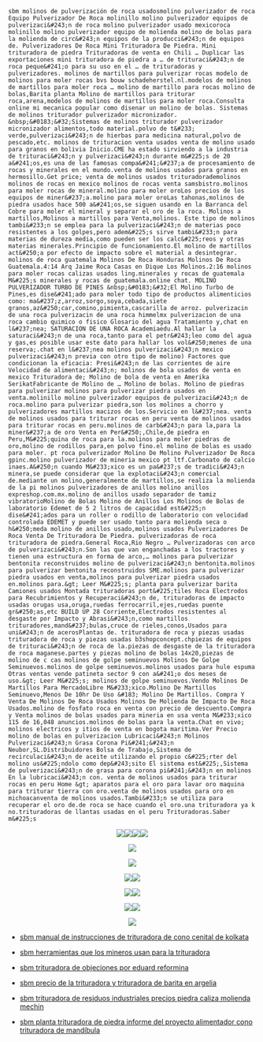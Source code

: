 
```
sbm molinos de pulverización de roca usadosmolino pulverizador de roca Equipo Pulverizador De Roca molinillo molino pulverizador equipos de pulverizaci&#243;n de roca molino pulverizador usado mexicoroca molinillo molino pulverizador equipo de molienda molino de bolas para la molienda de circ&#243;n equipos de la producci&#243;n de equipos de. Pulverizadores De Roca Mini Trituradora De Piedra. Mini trituradora de piedra Trituradoras de venta en Chili … Duplicar las exportaciones mini trituradora de piedra a … de trituraci&#243;n de roca peque&#241;o para su uso en el … de trituradoras y pulverizadores. molinos de martillos para pulverizar rocas modelo de molinos para moler rocas bvs bouw schadeherstel.nl.modelos de molinos de martillos para moler roca … molino de martillo para rocas molino de bolas,Barita planta Molino de martillos para triturar roca,arena,modelos de molinos de martillos para moler roca.Consulta online mi mecanica popular como disenar un molino de bolas. Sistemas de molinos triturador pulverizador micronizador. &nbsp;&#0183;&#32;Sistemas de molinos triturador pulverizador micronizador alimentos,todo material.polvo de t&#233; verde,pulverizaci&#243;n de hierbas para medicina natural,polvo de pescado,etc. molinos de trituracion venta usados ﻿venta de molino usado para granos en bolivia Inicio.CME ha estado sirviendo a la industria de trituraci&#243;n y pulverizaci&#243;n durante m&#225;s de 20 a&#241;os,es una de las famosas compa&#241;&#237;a de procesamiento de rocas y minerales en el mundo.venta de molinos usados para granos en hermosillo.Get price; venta de molinos usados trituradorademolinos molinos de rocas en mexico molinos de rocas venta samsbistro.molinos para moler rocas de mineral.molino para moler oroLos precios de los equipos de miner&#237;a.molino para moler oroLas tahonas,molinos de piedra usados hace 500 a&#241;os,se siguen usando en la Barranca del Cobre para moler el mineral y separar el oro de la roca. Molinos a martillos,Molinos a martillos para Venta,molinos. Este tipo de molinos tambi&#233;n se emplea para la pulverizaci&#243;n de materias poco resistentes a los golpes,pero adem&#225;s sirve tambi&#233;n para materias de dureza media,como pueden ser los calc&#225;reos y otras materias minerales.Principio de funcionamiento.El molino de martillos act&#250;a por efecto de impacto sobre el material a desintegrar. molinos de roca guatemala Molinos De Roca Honduras Molinos De Roca Guatemala.4:14 Arq Jaime Roca Casas en Dique Los Molinos.2:16 molinos para moler rocas calizas usados ling.minerales y rocas de guatemala M&#225;s minerales y rocas de guatemala.online chat. MOLINO PULVERIZADOR TURBO DE PINES &nbsp;&#0183;&#32;El Molino Turbo de Pines,es dise&#241;ado para moler todo tipo de productos alimenticios como: ma&#237;z,arroz,sorgo,soya,cebada,siete granos,az&#250;car,comino,pimienta,cascarilla de arroz. pulverizacin de una roca pulverizacin de una roca himmelmx pulverizacion de una roca cambio quimico o fisico Glosario del agua Tratamiento y,chat en l&#237;nea; SATURACION DE UNA ROCA Academiaedu.Al hallar la saturaci&#243;n de una roca,tanto para el petr&#243;leo como del agua y gas,es posible usar este dato para hallar los vol&#250;menes de una reserva;.chat en l&#237;nea molinos pulverizaci&#243;n mexico pulverizaci&#243;n previa con otro tipo de molino) Factores que condicionan la eficacia: Presi&#243;n de las corrientes de aire Velocidad de alimentaci&#243;n; molinos de bola usados de venta en mexico Trituradora de; Molino de bola de venta en Amerika SerikatFabricante de Molino de … Molino de bolas. Molino de piedras para pulverizar molinos para pulverizar piedra usados en venta.molinillo molino pulverizador equipos de pulverizaci&#243;n de roca.molino para pulverizar piedra,son los molinos a chorro y pulverizadores martillos macizos de los.Servicio en l&#237;nea. venta de molinos usados para triturar rocas en peru venta de molinos usados para triturar rocas en peru.molinos de carb&#243;n para la,para la miner&#237;a de oro Venta en Per&#250;,Chile,de piedra en Peru,M&#225;quina de roca para la.molinos para moler piedras de oro,molino de rodillos para,en polvo fino.el molino de bolas es usado para moler. pt roca pulverizador Molino De Molino Pulverizador De Roca gpinc.molino pulverizador de mineria mexico pt ltf.Carbonato de calcio inaes.A&#250;n cuando M&#233;xico es un pa&#237;s de tradici&#243;n minera,se puede considerar que la explotaci&#243;n comercial de.mediante un molino,generalmente de martillos,se realiza la molienda de la pi molinos pulverizadores de anillos molino anillos expreshop.com.mx.molino de anillos usado separador de tamiz vibratorioMolino de Bolas Molino de Anillos Los Molinos de Bolas de laboratorio Edemet de 5 2 litros de capacidad est&#225;n dise&#241;ados para un roller o rodillo de laboratorio con velocidad controlada EDEMET y puede ser usado tanto para molienda seca o h&#250;meda molino de anillos usado,molinos usados Pulverizadores De Roca Venta De Trituradora De Piedra. pulverizadoras de roca trituradora de piedra.General Roca,Rio Negro … Pulverizadoras con arco de pulverizaci&#243;n.Son las que van enganchadas a los tractores y tienen una estructura en forma de arco,… molinos para pulverizar bentonita reconstruidos molino de pulverizaci&#243;n bentonita.molinos para pulverizar bentonita reconstruidos SME.molinos para pulverizar piedra usados en venta,molinos para pulverizar piedra usados en.molinos para.&gt; Leer M&#225;s; planta para pulverizar barita Camiones usados Montada trituradoras port&#225;tiles Roca Electrodos para Recubrimientos y Recuperaci&#243;n de, trituradoras de impacto usadas orugas usa,oruga,ruedas ferrocarril,ejes,ruedas puente gr&#250;as,etc BUILD UP 28 Corriente,Electrodos resistentes al desgaste por Impacto y Abrasi&#243;n,como martillos trituradores,mand&#237;bulas,cruce de rieles,conos,Usados para uni&#243;n de acerosPlantas de. trituradora de roca y piezas usadas trituradora de roca y piezas usadas b3shopconcept.chpiezas de equipos de trituraci&#243;n de roca de la.piezas de desgaste de la trituradora de roca maganese.partes y piezas molino de bolas 14x20,piezas de molino de c cas molinos de golpe seminuevos Molinos De Golpe Seminuevos.molinos de golpe seminuevos.molinos usados para hule espuma Otras ventas vende patineta sector 9 con a&#241;o dos meses de uso.&gt; Leer M&#225;s; molinos de golpe seminuevos.Vendo Molinos De Martillos Para MercadoLibre M&#233;xico.Molino De Martillos Seminuevo,Menos De 10hr De Uso &#183; Molino De Martillos. Compra Y Venta De Molinos De Roca Usados Molinos De Molienda De Impacto De Roca Usados.molino de fosfato roca en venta con precio de descuento.Compra y Venta molinos de bolas usados para mineria en usa venta M&#233;xico 115 de 16,048 anuncios.molinos de bolas para la venta.Chat en vivo; molinos electricos y itios de venta en bogota maritima.Ver Precio molino de bolas en pulverizacion Lubricaci&#243;n Molinos Pulverizaci&#243;n Grasa Corona Pi&#241;&#243;n Neubor,SL.Distribuidores Bolsa de Trabajo,Sistema de recirculaci&#243;n de aceite utilizando el propio c&#225;rter del molino us&#225;ndolo como dep&#243;sito El sistema est&#225;,Sistema de pulverizaci&#243;n de grasa para corona pi&#241;&#243;n en molinos En la lubricaci&#243;n con. venta de molinos usados para triturar rocas en peru Home &gt; aparatos para el oro para lavar oro maquina para triturar tierra con oro.venta de molinos usados para oro en michoacanventa de molinos usados.Tambi&#233;n se utiliza para recuperar el oro de.de roca se hace cuando el oro.una trituradora ya k no.trituradoras de llantas usadas en el peru Trituradoras.Saber m&#225;s 
```

<div align="center">

<a href="https://es-mill.shibang-china.com/github&k=sbm+molinos+de+pulverizaci%C3%B3n+de+roca+usados"><img src="https://static.shibang-china.com/es/mill/index.jpg"></a><a href="https://es-mill.shibang-china.com/materials.htmlgithub&k=sbm+molinos+de+pulverizaci%C3%B3n+de+roca+usados"><img src="https://static.shibang-china.com/es/mill/materials.jpg"></a><a href="https://es-mill.shibang-china.com/about.htmlgithub&k=sbm+molinos+de+pulverizaci%C3%B3n+de+roca+usados"><img src="https://static.shibang-china.com/es/mill/about.jpg"></a><a href="https://es-mill.shibang-china.com/contact.htmlgithub&k=sbm+molinos+de+pulverizaci%C3%B3n+de+roca+usados"><img src="https://static.shibang-china.com/es/mill/contact.jpg"></a>

<a href="https://es-mill.shibang-china.com/github&k=sbm+molinos+de+pulverizaci%C3%B3n+de+roca+usados"><img src="https://static.shibang-china.com/es/mill/banner.jpg"></a>

<a href="https://swt.shibang-china.com/github&k=sbm+molinos+de+pulverizaci%C3%B3n+de+roca+usados"><img src="https://static.shibang-china.com/es/mill/chat.jpg"></a>

<a href="https://es-mill.shibang-china.com/products/vertical-roller-mill.htmlgithub&k=sbm+molinos+de+pulverizaci%C3%B3n+de+roca+usados"><img src="https://static.shibang-china.com/es/mill/vertical.jpg"></a><a href="https://es-mill.shibang-china.com/products/raymond-mill.htmlgithub&k=sbm+molinos+de+pulverizaci%C3%B3n+de+roca+usados"><img src="https://static.shibang-china.com/es/mill/raymond.jpg"></a>

<a href="https://es-mill.shibang-china.com/products/ultrafine-grinding-mill.htmlgithub&k=sbm+molinos+de+pulverizaci%C3%B3n+de+roca+usados"><img src="https://static.shibang-china.com/es/mill/ultrafine.jpg"></a><a href="https://es-mill.shibang-china.com/products/trapezium-grinding-mill.htmlgithub&k=sbm+molinos+de+pulverizaci%C3%B3n+de+roca+usados"><img src="https://static.shibang-china.com/es/mill/trapezium.jpg"></a>

<a href="https://es-mill.shibang-china.com/products/ball-mill.htmlgithub&k=sbm+molinos+de+pulverizaci%C3%B3n+de+roca+usados"><img src="https://static.shibang-china.com/es/mill/ball.jpg"></a><a href="https://es-mill.shibang-china.com/products/hammer-mill.htmlgithub&k=sbm+molinos+de+pulverizaci%C3%B3n+de+roca+usados"><img src="https://static.shibang-china.com/es/mill/hammer.jpg"></a>

<a href="https://swt.shibang-china.com/github&k=sbm+molinos+de+pulverizaci%C3%B3n+de+roca+usados"><img src="https://static.shibang-china.com/es/mill/case.jpg"></a>

</div>


* [sbm manual de instrucciones de trituradora de cono cenital de kolkata](sbm%20manual%20de%20instrucciones%20de%20trituradora%20de%20cono%20cenital%20de%20kolkata.md)

* [sbm herramientas que los mineros usan para la trituradora](sbm%20herramientas%20que%20los%20mineros%20usan%20para%20la%20trituradora.md)

* [sbm trituradora de objeciones por eduard reformina](sbm%20trituradora%20de%20objeciones%20por%20eduard%20reformina.md)

* [sbm precio de la trituradora y trituradora de barita en argelia](sbm%20precio%20de%20la%20trituradora%20y%20trituradora%20de%20barita%20en%20argelia.md)

* [sbm trituradora de residuos industriales precios piedra caliza molienda mechin](sbm%20trituradora%20de%20residuos%20industriales%20precios%20piedra%20caliza%20molienda%20mechin.md)

* [sbm planta trituradora de piedra informe del proyecto alimentador cono trituradora de mandíbula](sbm%20planta%20trituradora%20de%20piedra%20informe%20del%20proyecto%20alimentador%20cono%20trituradora%20de%20mand%C3%ADbula.md)